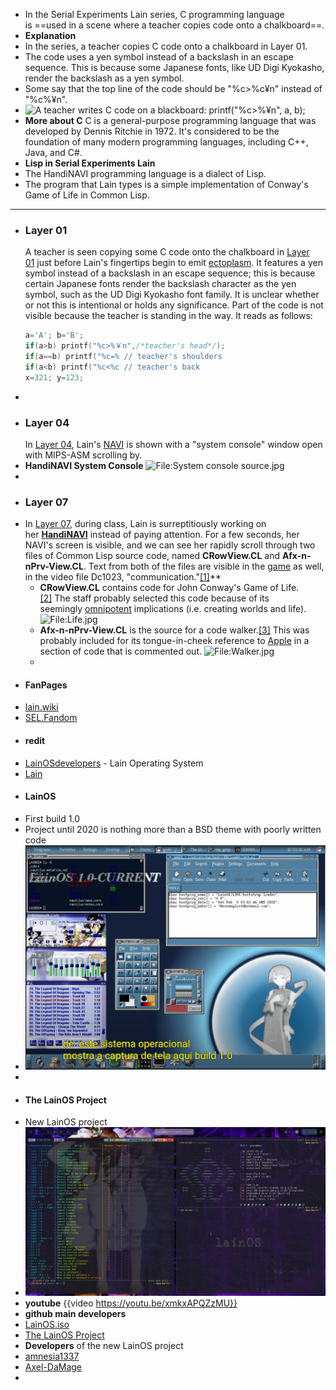 - In the Serial Experiments Lain series, C programming language is ==used in a scene where a teacher copies code onto a chalkboard==.
- **Explanation**
- In the series, a teacher copies C code onto a chalkboard in Layer 01.
- The code uses a yen symbol instead of a backslash in an escape sequence. This is because some Japanese fonts, like UD Digi Kyokasho, render the backslash as a yen symbol.
- Some say that the top line of the code should be "%c>%c¥n" instead of "%c%¥n".
- ![A teacher writes C code on a blackboard: `printf("%c>%¥n", a, b);`](https://pbs.twimg.com/media/FDzyb4MVcAMyiLi?format=jpg&name=4096x4096)
- **More about C**
  C is a general-purpose programming language that was developed by Dennis Ritchie in 1972. It's considered to be the foundation of many modern programming languages, including C++, Java, and C#.
- **Lisp in Serial Experiments Lain**
- The HandiNAVI programming language is a dialect of Lisp.
- The program that Lain types is a simple implementation of Conway's Game of Life in Common Lisp.
- ---
- ### **Layer 01**
  A teacher is seen copying some C code onto the chalkboard in [Layer 01](https://lain.wiki/wiki/Layer_01) just before Lain's fingertips begin to emit [ectoplasm](https://lain.wiki/wiki/Paranormal_Occurrences_in_Serial_Experiments_Lain). It features a yen symbol instead of a backslash in an escape sequence; this is because certain Japanese fonts render the backslash character as the yen symbol, such as the UD Digi Kyokasho font family. It is unclear whether or not this is intentional or holds any significance. Part of the code is not visible because the teacher is standing in the way. It reads as follows:
  ```c
  a='A'; b='B';
  if(a>b) printf("%c>%￥n",/*teacher's head*/);
  if(a==b) printf("%c=% // teacher's shoulders
  if(a<b) printf("%c<%c // teacher's back
  x=321; y=123;
  ```
-
- ### **Layer 04**
  In [Layer 04](https://lain.wiki/wiki/Layer_04), Lain's [NAVI](https://lain.wiki/wiki/NAVI) is shown with a "system console" window open with MIPS-ASM scrolling by.
- **HandiNAVI System Console**
  ![File:System console source.jpg](https://lain.wiki/images/thumb/e/e9/System_console_source.jpg/800px-System_console_source.jpg)
-
- ### **Layer 07**
- In [Layer 07](https://lain.wiki/wiki/Layer_07), during class, Lain is surreptitiously working on her **[HandiNAVI](https://lain.wiki/wiki/HandiNAVI)** instead of paying attention. For a few seconds, her NAVI's screen is visible, and we can see her rapidly scroll through two files of Common Lisp source code, named **CRowView.CL** and **Afx-n-nPrv-View.CL**. Text from both of the files are visible in the [game](https://lain.wiki/wiki/Serial_Experiments_Lain_(game)) as well, in the video file Dc1023, "communication."[[1]](http://www.nicovideo.jp/watch/sm685015)**
	- **CRowView.CL** contains code for John Conway's Game of Life.[[2]](http://www.cs.cmu.edu/afs/cs/project/ai-repository/ai/lang/lisp/code/fun/life.cl) The staff probably selected this code because of its seemingly [omnipotent](https://lain.wiki/wiki/God) implications (i.e. creating worlds and life).
	  ![File:Life.jpg](https://lain.wiki/images/5/5e/Life.jpg)
	- **Afx-n-nPrv-View.CL** is the source for a code walker.[[3]](http://ftp.sunet.se/pub/lang/lisp/code/codewalk/walk/new_walk.cl) This was probably included for its tongue-in-cheek reference to [Apple](https://lain.wiki/wiki/Apple_Inc._References) in a section of code that is commented out.
	  ![File:Walker.jpg](https://lain.wiki/images/a/ad/Walker.jpg)
	-
- #### FanPages
- [lain.wiki](https://lain.wiki/wiki/Layer_01)
- [SEL.Fandom](https://sel.fandom.com/wiki/Serial_Experiments_Lain_Wiki)
- #### redit
- [LainOSdevelopers](https://www.reddit.com/r/LainOSdevelopers/) - Lain Operating System
- [Lain](https://www.reddit.com/r/Lain/)
- #### LainOS
- First build 1.0
- Project until 2020 is nothing more than a BSD theme with poorly written code
- ![Screenshot_20250320_144820.png](../assets/Screenshot_20250320_144820_1742492914775_0.png)
-
- #### The LainOS Project
- New LainOS project
- ![](https://raw.githubusercontent.com/The-LainOS-Project/.github/main/rainbowlain.png)
- **youtube**
  {{video https://youtu.be/xmkxAPQZzMU}}
- **github main developers**
- [LainOS.iso](https://github.com/The-LainOS-Project/lainos-iso)
- [The LainOS Project](https://github.com/The-LainOS-Project)
- **Developers** of the new LainOS project
- [amnesia1337](https://github.com/amnesia1337)
- [Axel-DaMage](https://github.com/Axel-DaMage)
-